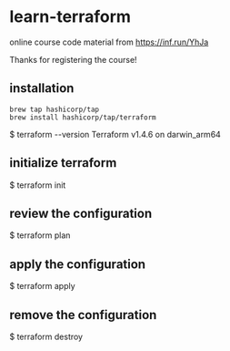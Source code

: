 # learn-terraform

online course code material from https://inf.run/YhJa

Thanks for registering the course!

## installation
```
brew tap hashicorp/tap
brew install hashicorp/tap/terraform
```

$ terraform --version
Terraform v1.4.6
on darwin_arm64

## initialize terraform
$ terraform init

## review the configuration
$ terraform plan

## apply the configuration
$ terraform apply

## remove the configuration
$ terraform destroy
